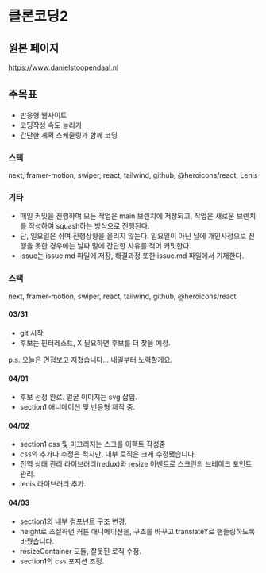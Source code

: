 # 클론코딩2

## 원본 페이지

https://www.danielstoopendaal.nl

## 주목표

- 반응형 웹사이트
- 코딩작성 속도 늘리기
- 간단한 계획 스케줄링과 함께 코딩

### 스택

next, framer-motion, swiper, react, tailwind, github, @heroicons/react, Lenis

### 기타

- 매일 커밋을 진행하며 모든 작업은 main 브렌치에 저장되고, 작업은 새로운 브렌치를 작성하여 squash하는 방식으로 진행된다.
- 단, 일요일은 쉬며 진행상황을 올리지 않는다. 일요일이 아닌 날에 개인사정으로 진행을 못한 경우에는 날짜 밑에 간단한 사유를 적어 커밋한다.
- issue는 issue.md 파일에 저장, 해결과정 또한 issue.md 파일에서 기재한다.

### 스택

next, framer-motion, swiper, react, tailwind, github, @heroicons/react

#### 03/31

- git 시작.
- 후보는 핀터레스트, X 필요하면 후보를 더 찾을 예정.

p.s. 오늘은 면접보고 지쳤습니다... 내일부터 노력할게요.

#### 04/01

- 후보 선정 완료. 얼굴 이미지는 svg 삽입.
- section1 애니메이션 및 반응형 제작 중.

#### 04/02

- section1 css 및 미끄러지는 스크롤 이펙트 작성중
- css의 추가나 수정은 적지만, 내부 로직은 크게 수정됐습니다.
- 전역 상태 관리 라이브러리(redux)와 resize 이벤트로 스크린의 브레이크 포인트 관리.
- lenis 라이브러리 추가.

#### 04/03

- section1의 내부 컴포넌트 구조 변경.
- height로 조절하던 커튼 애니메이션을, 구조를 바꾸고 translateY로 핸들링하도록 바꿨습니다.
- resizeContainer 모듈, 잘못된 로직 수정.
- section1의 css 포지션 조정.
